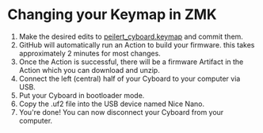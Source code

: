 # Changing your Keymap in ZMK
1. Make the desired edits to [peilert_cyboard.keymap](config/boards/shields/peilert_cyboard/peilert_cyboard.keymap) and commit them.
2. GitHub will automatically run an Action to build your firmware. this takes approximately 2 minutes for most changes.
3. Once the Action is successful, there will be a firmware Artifact in the Action which you can download and unzip.
4. Connect the left (central) half of your Cyboard to your computer via USB.
5. Put your Cyboard in bootloader mode.
6. Copy the .uf2 file into the USB device named Nice Nano.
7. You're done! You can now disconnect your Cyboard from your computer.
